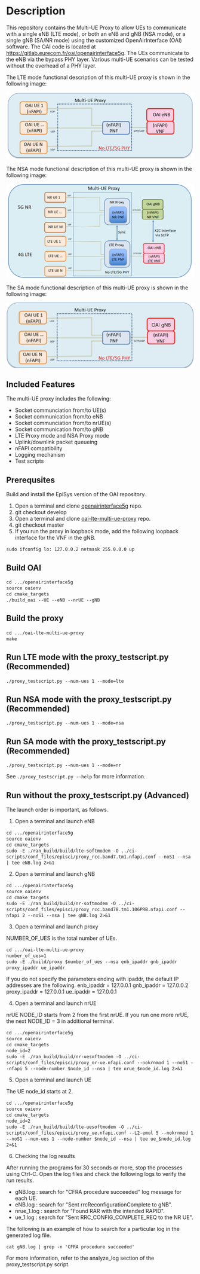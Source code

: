 # Description #

This repository contains the Multi-UE Proxy to allow UEs to communicate with a single eNB (LTE mode), or both an eNB and gNB (NSA mode), or a single gNB (SA/NR mode) using the customized OpenAirInterface (OAI) software. The OAI code is located at https://gitlab.eurecom.fr/oai/openairinterface5g. The UEs communicate to the eNB via the bypass PHY layer. Various multi-UE scenarios can be tested without the overhead of a PHY layer.

The LTE mode functional description of this multi-UE proxy is shown in the following image:

![LTE Mode Open Source Proxy Functional Diagram](functional_diagram.png)

The NSA mode functional description of this multi-UE proxy is shown in the following image:

![NSA Mode Open Source Proxy Functional Diagram](functional_diagram_nsa_mode.png)

The SA mode functional description of this multi-UE proxy is shown in the following image:

![SA Mode Open Source Proxy Functional Diagram](SA_Mode_Open_Source_Proxy_Functional_Diagram.png)

## Included Features ##

The multi-UE proxy includes the following:

- Socket communciation from/to UE(s)
- Socket communication from/to eNB
- Socket communciation from/to nrUE(s)
- Socket communication from/to gNB
- LTE Proxy mode and NSA Proxy mode
- Uplink/downlink packet queueing
- nFAPI compatibility
- Logging mechanism
- Test scripts

## Prerequsites ##

Build and install the EpiSys version of the OAI repository.

1. Open a terminal and clone [openairinterface5g](https://gitlab.eurecom.fr/oai/openairinterface5g.git) repo.
2. git checkout develop
3. Open a terminal and clone [oai-lte-multi-ue-proxy](https://github.com/EpiSci/oai-lte-multi-ue-proxy.git) repo.
4. git checkout master
5. If you run the proxy in loopback mode, add the following loopback interface for the VNF in the gNB.

```shell
sudo ifconfig lo: 127.0.0.2 netmask 255.0.0.0 up
```
## Build OAI ##

```shell
cd .../openairinterface5g
source oaienv
cd cmake_targets
./build_oai --UE --eNB --nrUE --gNB
```

## Build the proxy ##

```shell
cd .../oai-lte-multi-ue-proxy
make
```

## Run LTE mode with the proxy_testscript.py (Recommended) ##

```shell
./proxy_testscript.py --num-ues 1 --mode=lte
```

## Run NSA mode with the proxy_testscript.py (Recommended) ##

```shell
./proxy_testscript.py --num-ues 1 --mode=nsa
```

## Run SA mode with the proxy_testscript.py (Recommended) ##

```shell
./proxy_testscript.py --num-ues 1 --mode=nr
```

See `./proxy_testscript.py --help` for more information.


## Run without the proxy_testscript.py (Advanced) ##

The launch order is important, as follows.

1. Open a terminal and launch eNB

```shell
cd .../openairinterface5g
source oaienv
cd cmake_targets
sudo -E ./ran_build/build/lte-softmodem -O ../ci-scripts/conf_files/episci/proxy_rcc.band7.tm1.nfapi.conf --noS1 --nsa | tee eNB.log 2>&1
```

2. Open a terminal and launch gNB

```shell
cd .../openairinterface5g
source oaienv
cd cmake_targets
sudo -E ./ran_build/build/nr-softmodem -O ../ci-scripts/conf_files/episci/proxy_rcc.band78.tm1.106PRB.nfapi.conf --nfapi 2 --noS1 --nsa | tee gNB.log 2>&1
```

3. Open a terminal and launch proxy

NUMBER_OF_UES is the total number of UEs.

```shell
cd .../oai-lte-multi-ue-proxy
number_of_ues=1
sudo -E ./build/proxy $number_of_ues --nsa enb_ipaddr gnb_ipaddr proxy_ipaddr ue_ipaddr
```

If you do not specify the parameters ending with ipaddr, the default IP addresses are the following.
enb_ipaddr = 127.0.0.1
gnb_ipaddr = 127.0.0.2
proxy_ipaddr = 127.0.0.1
ue_ipaddr = 127.0.0.1

4. Open a terminal and launch nrUE

nrUE NODE_ID starts from 2 from the first nrUE. If you run one more nrUE, the next NODE_ID = 3 in additional terminal.

```shell
cd .../openairinterface5g
source oaienv
cd cmake_targets
node_id=2
sudo -E ./ran_build/build/nr-uesoftmodem -O ../ci-scripts/conf_files/episci/proxy_nr-ue.nfapi.conf --nokrnmod 1 --noS1 --nfapi 5 --node-number $node_id --nsa | tee nrue_$node_id.log 2>&1
```

5. Open a terminal and launch UE

The UE node_id starts at 2.

```shell
cd .../openairinterface5g
source oaienv
cd cmake_targets
node_id=2
sudo -E ./ran_build/build/lte-uesoftmodem -O ../ci-scripts/conf_files/episci/proxy_ue.nfapi.conf --L2-emul 5 --nokrnmod 1 --noS1 --num-ues 1 --node-number $node_id --nsa | tee ue_$node_id.log 2>&1
```

6. Checking the log results

After running the programs for 30 seconds or more, stop the processes using Ctrl-C.
Open the log files and check the following logs to verify the run results.

- gNB.log : search for "CFRA procedure succeeded" log message for each UE.
- eNB.log : search for "Sent rrcReconfigurationComplete to gNB".
- nrue_1.log : search for "Found RAR with the intended RAPID".
- ue_1.log : search for "Sent RRC_CONFIG_COMPLETE_REQ to the NR UE".

The following is an example of how to search for a particular log in the generated log file.

```shell
cat gNB.log | grep -n 'CFRA procedure succeeded'
```

For more information, refer to the analyze_log section of the proxy_testscript.py script.
